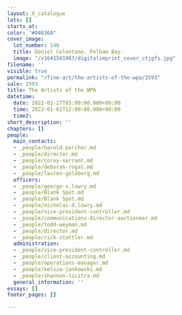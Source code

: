 ```yaml
---
layout: X_catalogue
lots: []
starts_at: 
color: "#04636A"
cover_image:
  lot_number: 140
  title: Daniel Celentano, Pelham Bay.
  image: "/v1641501967/digitalimprint_cover_ctjgfs.jpg"
filename: ''
visible: true
permalink: "/fine-art/the-artists-of-the-wpa/2593"
sale: 2593
title: The Artists of the WPA
datetime:
  date: 2022-01-27T05:00:00.000+00:00
  time: 2022-01-01T12:00:00.000+00:00
  time2: 
short_description: ''
chapters: []
people:
  main_contacts:
  - _people/harold-porcher.md
  - _people/director.md
  - _people/corey-serrant.md
  - _people/deborah-rogal.md
  - _people/lauren-goldberg.md
  officers:
  - _people/george-s.lowry.md
  - _people/Blank Spot.md
  - _people/Blank Spot.md
  - _people/nicholas-d.lowry.md
  - _people/vice-president-controller.md
  - _people/communications-director-auctioneer.md
  - _people/todd-weyman.md
  - _people/director.md
  - _people/rick-stattler.md
  administration:
  - _people/vice-president-controller.md
  - _people/client-accounting.md
  - _people/operations-manager.md
  - _people/kelsie-jankowski.md
  - _people/shannon-licitra.md
  general_information: ''
essays: []
footer_pages: []

---
```

